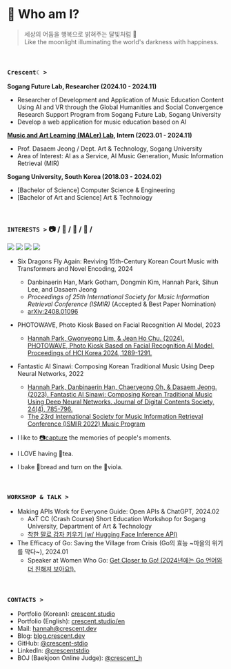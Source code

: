 # 🌙 Who am I?
> 세상의 어둠을 행복으로 밝혀주는 달빛처럼 🌃 <br/>
> Like the moonlight illuminating the world's darkness with happiness.

<br />

### `Crescent☾ >`
**Sogang Future Lab, Researcher (2024.10 - 2024.11)**
- Researcher of Development and Application of Music Education Content Using AI and VR through the Global Humanities and Social Convergence Research Support Program from Sogang Future Lab, Sogang University
- Develop a web application for music education based on AI


**[Music and Art Learning (MALer) Lab](https://malerlab.github.io/), Intern (2023.01 - 2024.11)**
- Prof. Dasaem Jeong / Dept. Art & Technology, Sogang University 
- Area of Interest: AI as a Service, AI Music Generation, Music Information Retrieval (MIR)


**Sogang University, South Korea (2018.03 - 2024.02)**
- [Bachelor of Science] Computer Science & Engineering
- [Bachelor of Art and Science] Art & Technology 



<br />

### **`INTERESTS >`** 📷 / 🍵 / 🎻 / 🥐 /

<img src="https://img.shields.io/badge/PyTorch-%23EE4C2C.svg?style=for-the-badge&logo=PyTorch&logoColor=white"> <img src="https://img.shields.io/badge/TypeScript-3178C6?style=for-the-badge&logo=TypeScript&logoColor=white"> <img src="https://img.shields.io/badge/Go-00ADD8?style=for-the-badge&logo=Go&logoColor=white"> <img src="https://img.shields.io/badge/Adobe%20Lightroom-31A8FF?style=for-the-badge&logo=Adobe%20Lightroom&logoColor=black"> 

- Six Dragons Fly Again: Reviving 15th-Century Korean Court Music with Transformers and Novel Encoding, 2024
  - Danbinaerin Han, Mark Gotham, Dongmin Kim, Hannah Park, Sihun Lee, and Dasaem Jeong
  - *Proceedings of 25th International Society for Music Information Retrieval Conference (ISMIR)* (Accepted & Best Paper Nomination) 
  - [arXiv:2408.01096](https://arxiv.org/abs/2408.01096)
- PHOTOWAVE, Photo Kiosk Based on Facial Recognition AI Model, 2023
  - [Hannah Park, Gwonyeong Lim, & Jean Ho Chu. (2024). PHOTOWAVE, Photo Kiosk Based on Facial Recognition AI Model, Proceedings of HCI Korea 2024, 1289-1291.](https://www.dbpia.co.kr/journal/articleDetail?nodeId=NODE11714852)
- Fantastic AI Sinawi: Composing Korean Traditional Music Using Deep Neural Networks, 2022 
  - [Hannah Park, Danbinaerin Han, Chaeryeong Oh, & Dasaem Jeong. (2023). Fantastic AI Sinawi: Composing Korean Traditional Music Using Deep Neural Networks. Journal of Digital Contents Society, 24(4), 785-796.](https://www.kci.go.kr/kciportal/ci/sereArticleSearch/ciSereArtiView.kci?sereArticleSearchBean.artiId=ART002952465)
  - [The 23rd International Society for Music Information Retrieval Conference (ISMIR 2022) Music Program ](https://ismir2022program.ismir.net/music_347.html)



- I like to [📷capture](https://unsplash.com/ko/@crescent_pic) the memories of people's moments.
- I LOVE having 🍵tea. 
- I bake 🥐bread and turn on the 🎻viola.

<br />

### **`WORKSHOP & TALK >`**
- Making APIs Work for Everyone Guide: Open APIs & ChatGPT, 2024.02
  - AxT CC (Crash Course) Short Education Workshop for Sogang University, Department of Art & Technology
  - [착한 말로 감자 키우기 (w/ Hugging Face Inference API)](https://blog.crescent.dev/240205-talk-to-patato/)
- The Efficacy of Go: Saving the Village from Crisis (Go의 효능 ~마을의 위기를 막다~), 2024.01 
  - Speaker at Women Who Go: [Get Closer to Go! (2024년에는 Go 언어와 더 친해져 보아요!).](https://festa.io/events/4517)


<br />


### **`CONTACTS >`**

- Portfolio (Korean): [crescent.studio](https://www.crescent.studio/)
- Portfolio (English): [crescent.studio/en](https://www.crescent.studio/en)
- Mail: hannah@crescent.dev
- Blog: [blog.crescent.dev](https://blog.crescent.dev/)
- GitHub: [@crescent-stdio](https://github.com/crescent-stdio)
- LinkedIn: [@crescentstdio](https://www.linkedin.com/in/crescentstdio/)
- BOJ (Baekjoon Online Judge): [@crescent_h](https://solved.ac/profile/crescent_h)
